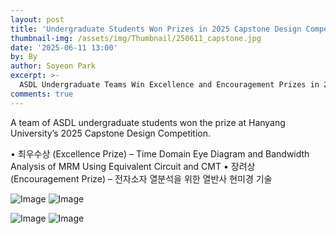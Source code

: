 ```yaml
---
layout: post
title: 'Undergraduate Students Won Prizes in 2025 Capstone Design Competition'
thumbnail-img: /assets/img/Thumbnail/250611_capstone.jpg
date: '2025-06-11 13:00'
by: By 
author: Soyeon Park
excerpt: >-
  ASDL Undergraduate Teams Win Excellence and Encouragement Prizes in 2025 Capstone Competition
comments: true
---
```

A team of ASDL undergraduate students won the prize at Hanyang University’s 2025 Capstone Design Competition.

• 최우수상 (Excellence Prize) – Time Domain Eye Diagram and Bandwidth Analysis of MRM Using Equivalent Circuit and CMT
• 장려상 (Encouragement Prize) – 전자소자 열분석을 위한 열반사 현미경 기술

![Image](https://github.com/user-attachments/assets/5f24d11f-c10f-4d2a-8eab-dcf348c5799a)
![Image](https://github.com/user-attachments/assets/341013b2-033d-458f-b98d-1270162b561b)

![Image](https://github.com/user-attachments/assets/f5b464f7-65e3-43ea-baee-48c6f78837a3)
![Image](https://github.com/user-attachments/assets/a530c173-93d1-4f3d-a226-b9d585d368df)

